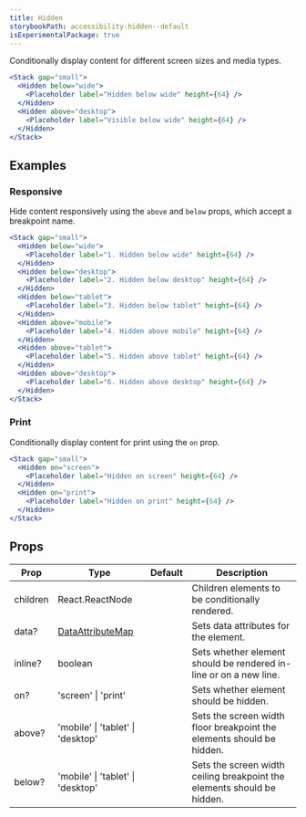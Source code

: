 ```yaml
---
title: Hidden
storybookPath: accessibility-hidden--default
isExperimentalPackage: true
---
```


Conditionally display content for different screen sizes and media types.

```jsx live
<Stack gap="small">
  <Hidden below="wide">
    <Placeholder label="Hidden below wide" height={64} />
  </Hidden>
  <Hidden above="desktop">
    <Placeholder label="Visible below wide" height={64} />
  </Hidden>
</Stack>
```

## Examples

### Responsive

Hide content responsively using the `above` and `below` props, which accept a
breakpoint name.

```jsx live
<Stack gap="small">
  <Hidden below="wide">
    <Placeholder label="1. Hidden below wide" height={64} />
  </Hidden>
  <Hidden below="desktop">
    <Placeholder label="2. Hidden below desktop" height={64} />
  </Hidden>
  <Hidden below="tablet">
    <Placeholder label="3. Hidden below tablet" height={64} />
  </Hidden>
  <Hidden above="mobile">
    <Placeholder label="4. Hidden above mobile" height={64} />
  </Hidden>
  <Hidden above="tablet">
    <Placeholder label="5. Hidden above tablet" height={64} />
  </Hidden>
  <Hidden above="desktop">
    <Placeholder label="6. Hidden above desktop" height={64} />
  </Hidden>
</Stack>
```

### Print

Conditionally display content for print using the `on` prop.

```jsx live
<Stack gap="small">
  <Hidden on="screen">
    <Placeholder label="Hidden on screen" height={64} />
  </Hidden>
  <Hidden on="print">
    <Placeholder label="Hidden on print" height={64} />
  </Hidden>
</Stack>
```

## Props

| Prop     | Type                                   | Default | Description                                                             |
| -------- | -------------------------------------- | ------- | ----------------------------------------------------------------------- |
| children | React.ReactNode                        |         | Children elements to be conditionally rendered.                         |
| data?    | [DataAttributeMap][data-attribute-map] |         | Sets data attributes for the element.                                   |
| inline?  | boolean                                |         | Sets whether element should be rendered in-line or on a new line.       |
| on?      | 'screen' \| 'print'                    |         | Sets whether element should be hidden.                                  |
| above?   | 'mobile' \| 'tablet' \| 'desktop'      |         | Sets the screen width floor breakpoint the elements should be hidden.   |
| below?   | 'mobile' \| 'tablet' \| 'desktop'      |         | Sets the screen width ceiling breakpoint the elements should be hidden. |

[data-attribute-map]:
  https://github.com/brighte-labs/spark-web/blob/e7f6f4285b4cfd876312cc89fbdd094039aa239a/packages/utils/src/internal/buildDataAttributes.ts#L1
